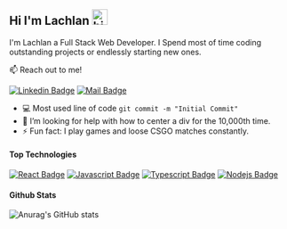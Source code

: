 ## Hi I'm Lachlan <img src="https://user-images.githubusercontent.com/1303154/88677602-1635ba80-d120-11ea-84d8-d263ba5fc3c0.gif" width="28px" alt="hi">

I'm Lachlan a Full Stack Web Developer. I Spend most of time coding outstanding projects or endlessly starting new ones.

:mailbox: Reach out to me!

[![Linkedin Badge](https://img.shields.io/badge/-lachlanterrey-0e76a8?style=flat&labelColor=0e76a8&logo=linkedin&logoColor=white)](https://www.linkedin.com/in/lachlanterrey/) [![Mail Badge](https://img.shields.io/badge/-lachlanterrey-c0392b?style=flat&labelColor=c0392b&logo=gmail&logoColor=white)](mailto:lachlanterrey@yahoo.com)

<!-- TODO: Add last video link -->

- :computer: Most used line of code `git commit -m "Initial Commit"`
- 🤔 I’m looking for help with how to center a div for the 10,000th time.
- ⚡ Fun fact: I play games and loose CSGO matches constantly.

#### Top Technologies
[![React Badge](https://img.shields.io/badge/-React-61DBFB?style=for-the-badge&labelColor=black&logo=react&logoColor=61DBFB)](#) [![Javascript Badge](https://img.shields.io/badge/-Javascript-F0DB4F?style=for-the-badge&labelColor=black&logo=javascript&logoColor=F0DB4F)](#) [![Typescript Badge](https://img.shields.io/badge/-Typescript-007acc?style=for-the-badge&labelColor=black&logo=typescript&logoColor=007acc)](#) [![Nodejs Badge](https://img.shields.io/badge/-Nodejs-3C873A?style=for-the-badge&labelColor=black&logo=node.js&logoColor=3C873A)](#) 
<br />


#### Github Stats
![Anurag's GitHub stats](https://github-readme-stats.vercel.app/api?username=t3rrey&count_private=true)


